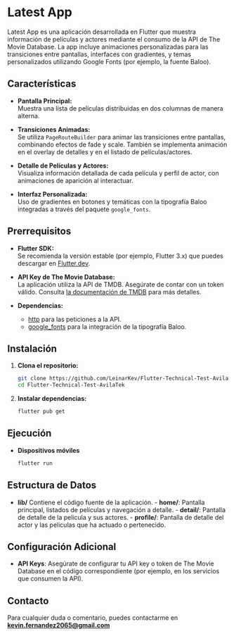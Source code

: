 # Latest App

Latest App es una aplicación desarrollada en Flutter que muestra información de películas y actores mediante el consumo de la API de The Movie Database. La app incluye animaciones personalizadas para las transiciones entre pantallas, interfaces con gradientes, y temas personalizados utilizando Google Fonts (por ejemplo, la fuente Baloo).

## Características

- **Pantalla Principal:**  
  Muestra una lista de películas distribuidas en dos columnas de manera alterna.
  
- **Transiciones Animadas:**  
  Se utiliza `PageRouteBuilder` para animar las transiciones entre pantallas, combinando efectos de fade y scale. También se implementa animación en el overlay de detalles y en el listado de películas/actores.

- **Detalle de Películas y Actores:**  
  Visualiza información detallada de cada película y perfil de actor, con animaciones de aparición  al interactuar.

- **Interfaz Personalizada:**  
  Uso de gradientes en botones y temáticas con la tipografía Baloo integradas a través del paquete `google_fonts`.

## Prerrequisitos

- **Flutter SDK:**  
  Se recomienda la versión estable (por ejemplo, Flutter 3.x) que puedes descargar en [Flutter.dev](https://flutter.dev).

- **API Key de The Movie Database:**  
  La aplicación utiliza la API de TMDB. Asegúrate de contar con un token válido. Consulta [la documentación de TMDB](https://developers.themoviedb.org/3/getting-started/authentication) para más detalles.

- **Dependencias:**  
  - [http](https://pub.dev/packages/http) para las peticiones a la API.  
  - [google_fonts](https://pub.dev/packages/google_fonts) para la integración de la tipografía Baloo.

## Instalación

1. **Clona el repositorio:**

   ```bash
   git clone https://github.com/LeinarKev/Flutter-Technical-Test-AvilaTek.git
   cd Flutter-Technical-Test-AvilaTek

2. **Instalar dependencias:**

   ```bash
   flutter pub get

## Ejecución

- **Dispositivos móviles**

  ```bash
  flutter run

## Estructura de Datos

- **lib/** Contiene el código fuente de la aplicación.
      - **home/**: Pantalla principal, listados de películas y navegación a detalle.
      - **detail/**: Pantalla de detalle de la pelicula y sus actores.
      - **profile/**: Pantalla de detalle del actor y las peliculas que ha actuado o pertenecido.

## Configuración Adicional
- **API Keys**: Asegúrate de configurar tu API key o token de The Movie Database en el código correspondiente (por ejemplo, en los servicios que consumen la API).

## Contacto
Para cualquier duda o comentario, puedes contactarme en **kevin.fernandez2065@gmail.com**
